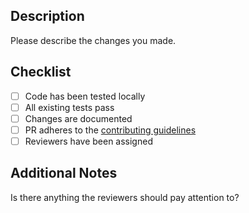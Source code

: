 ## Description

Please describe the changes you made.

## Checklist

- [ ] Code has been tested locally
- [ ] All existing tests pass
- [ ] Changes are documented
- [ ] PR adheres to the [contributing guidelines](.github/contributing.md)
- [ ] Reviewers have been assigned

## Additional Notes

Is there anything the reviewers should pay attention to?